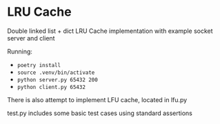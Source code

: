 # LRU Cache

Double linked list + dict LRU Cache implementation with example socket server and client

Running:

- `poetry install`
- `source .venv/bin/activate`
- `python server.py 65432 200`
- `python client.py 65432`

There is also attempt to implement LFU cache, located in lfu.py

test.py includes some basic test cases using standard assertions